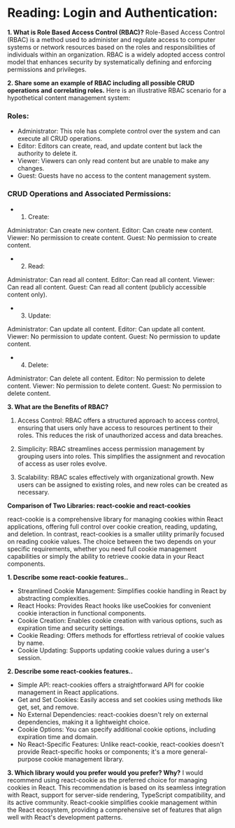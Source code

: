 # Reading: Login and Authentication:

**1. What is Role Based Access Control (RBAC)?**
Role-Based Access Control (RBAC) is a method used to administer and regulate access to computer systems or network resources based on the roles and responsibilities of individuals within an organization. RBAC is a widely adopted access control model that enhances security by systematically defining and enforcing permissions and privileges.

**2. Share some an example of RBAC including all possible CRUD operations and correlating roles.**
Here is an illustrative RBAC scenario for a hypothetical content management system:

### Roles:

* Administrator: This role has complete control over the system and can execute all CRUD operations.
* Editor: Editors can create, read, and update content but lack the authority to delete it.
* Viewer: Viewers can only read content but are unable to make any changes.
* Guest: Guests have no access to the content management system.

### CRUD Operations and Associated Permissions:

* 1. Create:

Administrator: Can create new content.
Editor: Can create new content.
Viewer: No permission to create content.
Guest: No permission to create content.

* 2. Read:

Administrator: Can read all content.
Editor: Can read all content.
Viewer: Can read all content.
Guest: Can read all content (publicly accessible content only).

* 3. Update:

Administrator: Can update all content.
Editor: Can update all content.
Viewer: No permission to update content.
Guest: No permission to update content.

* 4. Delete:

Administrator: Can delete all content.
Editor: No permission to delete content.
Viewer: No permission to delete content.
Guest: No permission to delete content.

**3. What are the Benefits of RBAC?**

1. Access Control: RBAC offers a structured approach to access control, ensuring that users only have access to resources pertinent to their roles. This reduces the risk of unauthorized access and data breaches.

2. Simplicity: RBAC streamlines access permission management by grouping users into roles. This simplifies the assignment and revocation of access as user roles evolve.

3. Scalability: RBAC scales effectively with organizational growth. New users can be assigned to existing roles, and new roles can be created as necessary.

**Comparison of Two Libraries: react-cookie and react-cookies**

react-cookie is a comprehensive library for managing cookies within React applications, offering full control over cookie creation, reading, updating, and deletion. In contrast, react-cookies is a smaller utility primarily focused on reading cookie values. The choice between the two depends on your specific requirements, whether you need full cookie management capabilities or simply the ability to retrieve cookie data in your React components.

**1. Describe some react-cookie features..**

* Streamlined Cookie Management: Simplifies cookie handling in React by abstracting complexities.
* React Hooks: Provides React hooks like useCookies for convenient cookie interaction in functional components.
* Cookie Creation: Enables cookie creation with various options, such as expiration time and security settings.
* Cookie Reading: Offers methods for effortless retrieval of cookie values by name.
* Cookie Updating: Supports updating cookie values during a user's session.

**2. Describe some react-cookies features..**

* Simple API: react-cookies offers a straightforward API for cookie management in React applications.
* Get and Set Cookies: Easily access and set cookies using methods like get, set, and remove.
* No External Dependencies: react-cookies doesn't rely on external dependencies, making it a lightweight choice.
* Cookie Options: You can specify additional cookie options, including expiration time and domain.
* No React-Specific Features: Unlike react-cookie, react-cookies doesn't provide React-specific hooks or components; it's a more general-purpose cookie management library.

**3. Which library would you prefer would you prefer? Why?**
I would recommend using react-cookie as the preferred choice for managing cookies in React. This recommendation is based on its seamless integration with React, support for server-side rendering, TypeScript compatibility, and its active community. React-cookie simplifies cookie management within the React ecosystem, providing a comprehensive set of features that align well with React's development patterns.